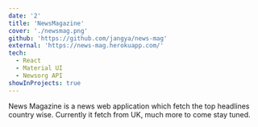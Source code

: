 ```yaml
---
date: '2'
title: 'NewsMagazine'
cover: './newsmag.png'
github: 'https://github.com/jangya/news-mag'
external: 'https://news-mag.herokuapp.com/'
tech:
  - React
  - Material UI
  - Newsorg API
showInProjects: true
---
```


News Magazine is a news web application which fetch the top headlines country wise. Currently it fetch from UK, much more to come stay tuned.
